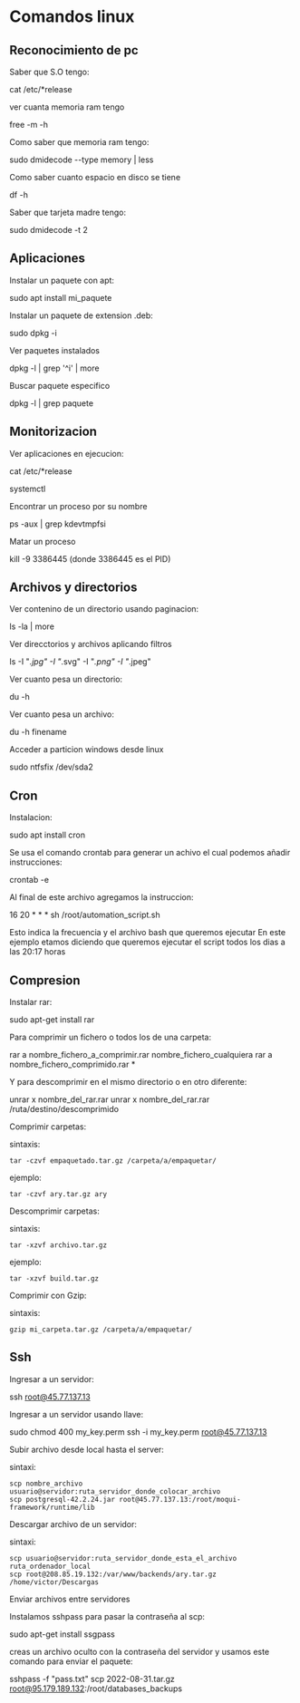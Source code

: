 # Comandos linux


## Reconocimiento de pc

Saber que S.O tengo:

  cat /etc/*release

ver cuanta memoria ram tengo

  free -m -h

Como saber que memoria ram tengo:

  sudo dmidecode --type memory | less

Como saber cuanto espacio en disco se tiene

  df -h

Saber que tarjeta madre tengo:

  sudo dmidecode -t 2

## Aplicaciones

Instalar un paquete con apt:

  sudo apt install mi_paquete

Instalar un paquete de extension .deb:

  sudo dpkg -i 

Ver paquetes instalados

  dpkg -l | grep '^i' | more

Buscar paquete especifico

  dpkg -l | grep paquete


## Monitorizacion

Ver aplicaciones en ejecucion:

  cat /etc/*release

  systemctl

Encontrar un proceso por su nombre

  ps -aux | grep kdevtmpfsi

Matar un proceso

  kill -9 3386445 (donde 3386445 es el PID)


## Archivos y directorios

Ver contenino de un directorio usando paginacion:

  ls -la | more

Ver direcctorios y archivos aplicando filtros

  ls -I "*.jpg" -I "*.svg" -I "*.png" -I "*.jpeg"

Ver cuanto pesa un directorio:

  du -h

Ver cuanto pesa un archivo:

  du -h finename

Acceder a particion windows desde linux

  sudo ntfsfix /dev/sda2


## Cron

Instalacion:

  sudo apt install cron

Se usa el comando crontab para generar un achivo el cual podemos añadir instrucciones:

  crontab -e

Al final de este archivo agregamos la instruccion:

16 20 * * * sh /root/automation_script.sh

Esto indica la frecuencia y el archivo bash que queremos ejecutar
En este ejemplo etamos diciendo que queremos ejecutar el script todos los dias a las 20:17 horas


## Compresion

Instalar rar:

  sudo apt-get install rar

Para comprimir un fichero o todos los de una carpeta:

  rar a nombre_fichero_a_comprimir.rar nombre_fichero_cualquiera
  rar a nombre_fichero_comprimido.rar *

Y para descomprimir en el mismo directorio o en otro diferente:

  unrar x nombre_del_rar.rar
  unrar x nombre_del_rar.rar /ruta/destino/descomprimido

Comprimir carpetas:

  sintaxis:
  
    tar -czvf empaquetado.tar.gz /carpeta/a/empaquetar/

  ejemplo:

    tar -czvf ary.tar.gz ary

Descomprimir carpetas:

  sintaxis:
  
    tar -xzvf archivo.tar.gz

  ejemplo:

    tar -xzvf build.tar.gz

Comprimir con Gzip:

  sintaxis:
  
    gzip mi_carpeta.tar.gz /carpeta/a/empaquetar/


## Ssh

Ingresar a un servidor:

  ssh root@45.77.137.13

Ingresar a un servidor usando llave:
  
  sudo chmod 400 my_key.perm
  ssh -i my_key.perm root@45.77.137.13

Subir archivo desde local hasta el server:

  sintaxi:

    scp nombre_archivo usuario@servidor:ruta_servidor_donde_colocar_archivo
    scp postgresql-42.2.24.jar root@45.77.137.13:/root/moqui-framework/runtime/lib

Descargar archivo de un servidor:

  sintaxi:

    scp usuario@servidor:ruta_servidor_donde_esta_el_archivo ruta_ordenador_local
    scp root@208.85.19.132:/var/www/backends/ary.tar.gz /home/victor/Descargas

Enviar archivos entre servidores

Instalamos sshpass para pasar la contraseña al scp:

  sudo apt-get install ssgpass

creas un archivo oculto con la contraseña del servidor y usamos este comando para enviar el paquete:

  sshpass -f "pass.txt" scp 2022-08-31.tar.gz root@95.179.189.132:/root/databases_backups
